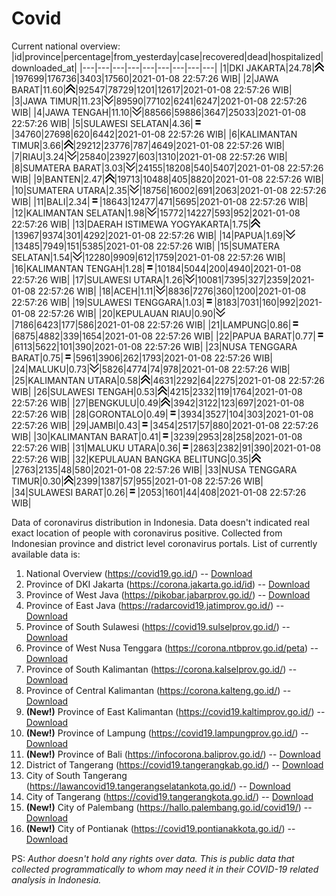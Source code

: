 # Covid
Current national overview:
|id|province|percentage|from_yesterday|case|recovered|dead|hospitalized|downloaded_at|
|---|---|---|---|---|---|---|---|---|
|1|DKI JAKARTA|24.78|![up](https://github.com/ariefrachmannn/covid/raw/master/img/rsz_img_186982.png)|197699|176736|3403|17560|2021-01-08 22:57:26 WIB|
|2|JAWA BARAT|11.60|![up](https://github.com/ariefrachmannn/covid/raw/master/img/rsz_img_186982.png)|92547|78729|1201|12617|2021-01-08 22:57:26 WIB|
|3|JAWA TIMUR|11.23|![down](https://github.com/ariefrachmannn/covid/raw/master/img/rsz_down.png)|89590|77102|6241|6247|2021-01-08 22:57:26 WIB|
|4|JAWA TENGAH|11.10|![down](https://github.com/ariefrachmannn/covid/raw/master/img/rsz_down.png)|88566|59886|3647|25033|2021-01-08 22:57:26 WIB|
|5|SULAWESI SELATAN|4.36|![equal](https://github.com/ariefrachmannn/covid/raw/master/img/rsz_equal.png)|34760|27698|620|6442|2021-01-08 22:57:26 WIB|
|6|KALIMANTAN TIMUR|3.66|![up](https://github.com/ariefrachmannn/covid/raw/master/img/rsz_img_186982.png)|29212|23776|787|4649|2021-01-08 22:57:26 WIB|
|7|RIAU|3.24|![down](https://github.com/ariefrachmannn/covid/raw/master/img/rsz_down.png)|25840|23927|603|1310|2021-01-08 22:57:26 WIB|
|8|SUMATERA BARAT|3.03|![down](https://github.com/ariefrachmannn/covid/raw/master/img/rsz_down.png)|24155|18208|540|5407|2021-01-08 22:57:26 WIB|
|9|BANTEN|2.47|![up](https://github.com/ariefrachmannn/covid/raw/master/img/rsz_img_186982.png)|19713|10488|405|8820|2021-01-08 22:57:26 WIB|
|10|SUMATERA UTARA|2.35|![down](https://github.com/ariefrachmannn/covid/raw/master/img/rsz_down.png)|18756|16002|691|2063|2021-01-08 22:57:26 WIB|
|11|BALI|2.34|![equal](https://github.com/ariefrachmannn/covid/raw/master/img/rsz_equal.png)|18643|12477|471|5695|2021-01-08 22:57:26 WIB|
|12|KALIMANTAN SELATAN|1.98|![down](https://github.com/ariefrachmannn/covid/raw/master/img/rsz_down.png)|15772|14227|593|952|2021-01-08 22:57:26 WIB|
|13|DAERAH ISTIMEWA YOGYAKARTA|1.75|![up](https://github.com/ariefrachmannn/covid/raw/master/img/rsz_img_186982.png)|13967|9374|301|4292|2021-01-08 22:57:26 WIB|
|14|PAPUA|1.69|![down](https://github.com/ariefrachmannn/covid/raw/master/img/rsz_down.png)|13485|7949|151|5385|2021-01-08 22:57:26 WIB|
|15|SUMATERA SELATAN|1.54|![down](https://github.com/ariefrachmannn/covid/raw/master/img/rsz_down.png)|12280|9909|612|1759|2021-01-08 22:57:26 WIB|
|16|KALIMANTAN TENGAH|1.28|![equal](https://github.com/ariefrachmannn/covid/raw/master/img/rsz_equal.png)|10184|5044|200|4940|2021-01-08 22:57:26 WIB|
|17|SULAWESI UTARA|1.26|![down](https://github.com/ariefrachmannn/covid/raw/master/img/rsz_down.png)|10081|7395|327|2359|2021-01-08 22:57:26 WIB|
|18|ACEH|1.11|![down](https://github.com/ariefrachmannn/covid/raw/master/img/rsz_down.png)|8836|7276|360|1200|2021-01-08 22:57:26 WIB|
|19|SULAWESI TENGGARA|1.03|![equal](https://github.com/ariefrachmannn/covid/raw/master/img/rsz_equal.png)|8183|7031|160|992|2021-01-08 22:57:26 WIB|
|20|KEPULAUAN RIAU|0.90|![down](https://github.com/ariefrachmannn/covid/raw/master/img/rsz_down.png)|7186|6423|177|586|2021-01-08 22:57:26 WIB|
|21|LAMPUNG|0.86|![equal](https://github.com/ariefrachmannn/covid/raw/master/img/rsz_equal.png)|6875|4882|339|1654|2021-01-08 22:57:26 WIB|
|22|PAPUA BARAT|0.77|![equal](https://github.com/ariefrachmannn/covid/raw/master/img/rsz_equal.png)|6113|5622|101|390|2021-01-08 22:57:26 WIB|
|23|NUSA TENGGARA BARAT|0.75|![equal](https://github.com/ariefrachmannn/covid/raw/master/img/rsz_equal.png)|5961|3906|262|1793|2021-01-08 22:57:26 WIB|
|24|MALUKU|0.73|![down](https://github.com/ariefrachmannn/covid/raw/master/img/rsz_down.png)|5826|4774|74|978|2021-01-08 22:57:26 WIB|
|25|KALIMANTAN UTARA|0.58|![up](https://github.com/ariefrachmannn/covid/raw/master/img/rsz_img_186982.png)|4631|2292|64|2275|2021-01-08 22:57:26 WIB|
|26|SULAWESI TENGAH|0.53|![up](https://github.com/ariefrachmannn/covid/raw/master/img/rsz_img_186982.png)|4215|2332|119|1764|2021-01-08 22:57:26 WIB|
|27|BENGKULU|0.49|![up](https://github.com/ariefrachmannn/covid/raw/master/img/rsz_img_186982.png)|3942|3122|123|697|2021-01-08 22:57:26 WIB|
|28|GORONTALO|0.49|![equal](https://github.com/ariefrachmannn/covid/raw/master/img/rsz_equal.png)|3934|3527|104|303|2021-01-08 22:57:26 WIB|
|29|JAMBI|0.43|![equal](https://github.com/ariefrachmannn/covid/raw/master/img/rsz_equal.png)|3454|2517|57|880|2021-01-08 22:57:26 WIB|
|30|KALIMANTAN BARAT|0.41|![equal](https://github.com/ariefrachmannn/covid/raw/master/img/rsz_equal.png)|3239|2953|28|258|2021-01-08 22:57:26 WIB|
|31|MALUKU UTARA|0.36|![equal](https://github.com/ariefrachmannn/covid/raw/master/img/rsz_equal.png)|2863|2382|91|390|2021-01-08 22:57:26 WIB|
|32|KEPULAUAN BANGKA BELITUNG|0.35|![up](https://github.com/ariefrachmannn/covid/raw/master/img/rsz_img_186982.png)|2763|2135|48|580|2021-01-08 22:57:26 WIB|
|33|NUSA TENGGARA TIMUR|0.30|![up](https://github.com/ariefrachmannn/covid/raw/master/img/rsz_img_186982.png)|2399|1387|57|955|2021-01-08 22:57:26 WIB|
|34|SULAWESI BARAT|0.26|![equal](https://github.com/ariefrachmannn/covid/raw/master/img/rsz_equal.png)|2053|1601|44|408|2021-01-08 22:57:26 WIB|

Data of coronavirus distribution in Indonesia. Data doesn't indicated real exact location of people with coronavirus positive. Collected from Indonesian province and district level coronavirus portals. List of currently available data is:
1. National Overview (https://covid19.go.id/) -- [Download](https://www.dropbox.com/s/66ly270fw4y76fx/covid_nasional.csv?dl=0)
2. Province of DKI Jakarta (https://corona.jakarta.go.id/id) -- [Download](https://riwayat-file-covid-19-dki-jakarta-jakartagis.hub.arcgis.com/)
3. Province of West Java (https://pikobar.jabarprov.go.id/) -- [Download](https://www.dropbox.com/s/alg0zp60fylq6cn/covid_jabar.csv?dl=0)
4. Province of East Java (https://radarcovid19.jatimprov.go.id/) -- [Download](https://www.dropbox.com/sh/e7vtgcnl4ckbvr4/AADo9UMRDZvrhHn66qTHZOvNa?dl=0)
5. Province of South Sulawesi (https://covid19.sulselprov.go.id/) -- [Download](https://www.dropbox.com/s/z5ek23lwcztj7z7/covid_sulsel.csv?dl=0)
6. Province of West Nusa Tenggara (https://corona.ntbprov.go.id/peta) -- [Download](https://www.dropbox.com/s/4p2k93n42xx0c00/covid_ntb.csv?dl=0)
7. Province of South Kalimantan (https://corona.kalselprov.go.id/) -- [Download](https://www.dropbox.com/sh/7aa2kvz8lb04pzz/AADH1Oj5oFMw2mp-D3JStPRsa?dl=0)
8. Province of Central Kalimantan (https://corona.kalteng.go.id/) -- [Download](https://www.dropbox.com/s/9q01v5r3ys2ozk4/covid_kalteng.csv?dl=0)
9. **(New!)** Province of East Kalimantan (https://covid19.kaltimprov.go.id/) -- [Download](https://www.dropbox.com/sh/qhpxj532nm80goa/AAB6ek_fp1__ieTR0TFQpfIga?dl=0)
10. **(New!)** Province of Lampung (https://covid19.lampungprov.go.id/) -- [Download](https://www.dropbox.com/s/ecuew6oa9kzwqwx/covid_lampung.csv?dl=0)
11. **(New!)** Province of Bali (https://infocorona.baliprov.go.id/) -- [Download](https://www.dropbox.com/sh/iceiwun4ufttmiu/AAC7dSRMpfTjPI1Lfzw-LeCUa?dl=0)
12. District of Tangerang (https://covid19.tangerangkab.go.id/) -- [Download](https://www.dropbox.com/sh/yxovyy6sy5bnz4p/AACZzVHinisKmz8oQWyQJ3nua?dl=0)
13. City of South Tangerang (https://lawancovid19.tangerangselatankota.go.id/) -- [Download](https://www.dropbox.com/s/zlvxo4ivswdzmle/covid_tangsel.csv?dl=0)
14. City of Tangerang (https://covid19.tangerangkota.go.id/) -- [Download](https://www.dropbox.com/s/e53224kvdrpjzy0/covid_tangkot.csv?dl=0)
15. **(New!)** City of Palembang (https://hallo.palembang.go.id/covid19/) -- [Download](https://www.dropbox.com/sh/oj17bhwhlpjht9e/AABZEG-OiaSaFvikATDx6coEa?dl=0)
16. **(New!)** City of Pontianak (https://covid19.pontianakkota.go.id/) -- [Download](https://www.dropbox.com/sh/66if3y4ly51j4sh/AADQ-zwLGa7Kz4ZzJgDw2-3na?dl=0)

PS: *Author doesn't hold any rights over data. This is public data that collected programmatically to whom may need it in their COVID-19 related analysis in Indonesia.*
